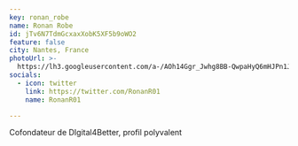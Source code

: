 ```yaml
---
key: ronan_robe
name: Ronan Robe
id: jTv6N7TdmGcxaxXobK5XF5b9oWO2
feature: false
city: Nantes, France
photoUrl: >-
  https://lh3.googleusercontent.com/a-/AOh14Ggr_Jwhg8BB-QwpaHyQ6mHJPn1JMjQb51-6B1gDHrE=s96-c
socials:
  - icon: twitter
    link: https://twitter.com/RonanR01
    name: RonanR01

---
```


Cofondateur de DIgital4Better,  profil polyvalent
